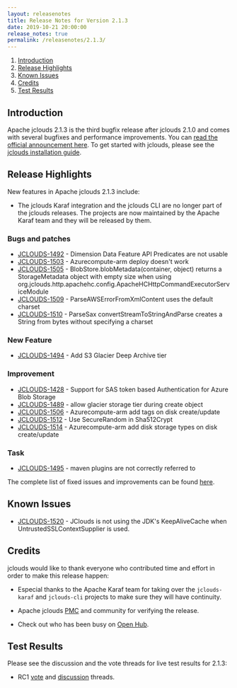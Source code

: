 ```yaml
---
layout: releasenotes
title: Release Notes for Version 2.1.3
date: 2019-10-21 20:00:00
release_notes: true
permalink: /releasenotes/2.1.3/
---
```


1. [Introduction](#intro)
1. [Release Highlights](#highlights)
1. [Known Issues](#knownissues)
1. [Credits](#credits)
1. [Test Results](#test)

## <a id="intro"></a>Introduction

Apache jclouds 2.1.3 is the third bugfix release after jclouds 2.1.0 and comes with several bugfixes and performance improvements. 
You can [read the official announcement here](https://s.apache.org/jclouds213). To get started with jclouds, please see the [jclouds installation guide](/start/install/).

## <a id="highlights"></a>Release Highlights

New features in Apache jclouds 2.1.3 include:

* The jclouds Karaf integration and the jclouds CLI are no longer part of the jclouds releases. The projects are now
  maintained by the Apache Karaf team and they will be released by them.

### Bugs and patches
            
<ul>
<li><a href='https://issues.apache.org/jira/browse/JCLOUDS-1492'>JCLOUDS-1492</a> -         Dimension Data Feature API Predicates are not usable
</li>
<li><a href='https://issues.apache.org/jira/browse/JCLOUDS-1503'>JCLOUDS-1503</a> -         Azurecompute-arm deploy doesn&#39;t work
</li>
<li><a href='https://issues.apache.org/jira/browse/JCLOUDS-1505'>JCLOUDS-1505</a> -         BlobStore.blobMetadata(container, object) returns a StorageMetadata object with empty size when using org.jclouds.http.apachehc.config.ApacheHCHttpCommandExecutorServiceModule
</li>
<li><a href='https://issues.apache.org/jira/browse/JCLOUDS-1509'>JCLOUDS-1509</a> -         ParseAWSErrorFromXmlContent uses the default charset
</li>
<li><a href='https://issues.apache.org/jira/browse/JCLOUDS-1510'>JCLOUDS-1510</a> -         ParseSax convertStreamToStringAndParse creates a String from bytes without specifying a charset
</li>
</ul>
            
### New Feature

<ul>
<li><a href='https://issues.apache.org/jira/browse/JCLOUDS-1494'>JCLOUDS-1494</a> -         Add S3 Glacier Deep Archive tier
</li>
</ul>
    
### Improvement

<ul>
<li><a href='https://issues.apache.org/jira/browse/JCLOUDS-1428'>JCLOUDS-1428</a> -         Support for SAS token based Authentication for Azure Blob Storage
</li>
<li><a href='https://issues.apache.org/jira/browse/JCLOUDS-1489'>JCLOUDS-1489</a> -         allow glacier storage tier during create object
</li>
<li><a href='https://issues.apache.org/jira/browse/JCLOUDS-1506'>JCLOUDS-1506</a> -         Azurecompute-arm add tags on disk create/update
</li>
<li><a href='https://issues.apache.org/jira/browse/JCLOUDS-1512'>JCLOUDS-1512</a> -         Use SecureRandom in Sha512Crypt
</li>
<li><a href='https://issues.apache.org/jira/browse/JCLOUDS-1514'>JCLOUDS-1514</a> -         Azurecompute-arm add disk storage types on disk create/update
</li>
</ul>
            
### Task

<ul>
<li><a href='https://issues.apache.org/jira/browse/JCLOUDS-1495'>JCLOUDS-1495</a> -         maven plugins are not correctly referred to
</li>
</ul>

The complete list of fixed issues and improvements can be found [here](https://issues.apache.org/jira/secure/ReleaseNote.jspa?projectId=12314430&version=12344941).

## <a id="knownissues"></a> Known Issues

* [JCLOUDS-1520](https://issues.apache.org/jira/browse/JCLOUDS-1520) - JClouds is not using the JDK's KeepAliveCache when UntrustedSSLContextSupplier is used.

## <a id="credits"></a>Credits

jclouds would like to thank everyone who contributed time and effort in order to make this release happen:

* Especial thanks to the Apache Karaf team for taking over the `jclouds-karaf` and `jclouds-cli` projects to
  make sure they will have continuity.

* Apache jclouds [PMC](http://people.apache.org/committers-by-project.html#jclouds-pmc) and community for verifying the release.
* Check out who has been busy on [Open Hub](https://www.openhub.net/p/jclouds/contributors?query=&sort=latest_commit).

## <a id="test"></a>Test Results

Please see the discussion and the vote threads for live test results for 2.1.3:

* RC1 [vote](https://s.apache.org/jclouds213rc1vote) and [discussion](https://s.apache.org/jclouds213rc1discuss) threads.
